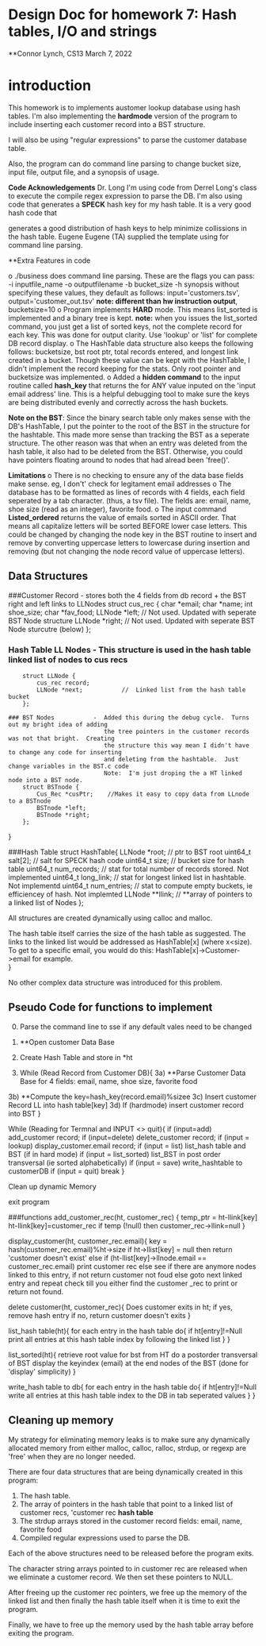 # Design Doc for homework 7: Hash tables, I/O and strings

**Connor Lynch, CS13
  March 7, 2022

# introduction

This homework is to implements austomer lookup database using hash tables.  I'm also implementing 
the **hardmode** version of the program to include inserting each customer record into a BST structure.

I will also be using "regular expressions" to parse the customer database table.

Also, the program can do command line parsing to change bucket size, input file, output file, and a synopsis of usage. 

**Code Acknowledgements**
  Dr. Long
  I'm using code from Derrel Long's class to execute the compile regex expression to parse the DB.  I'm also 
  using code that generates a **SPECK** hash key for my hash table.  It is a very good hash code that 

  generates a good distribution of hash keys to help minimize collissions in the hash table.
  Eugene
    Eugene (TA) supplied the template using for command line parsing.

**Extra Features in code

  o  ./business does command line parsing.  These are the flags you can pass:  
     -i  inputfile_name -o outputfilename -b bucket_size -h synopsis
     without specifying these values, they default as follows:  input='customers.tsv', 
     output='customer_out.tsv' **note: different than hw instruction output**, bucketsize=10
  o  Program implements **HARD** mode.  This means list_sorted is implemented and a binary tree is kept.  **note:**  when you issues the list_sorted command, you just get a list of sorted keys, not the complete record for each key.  This was done for output clarity.  Use 'lookup' or 'list' for complete DB record display.
  o  The HashTable data structure also keeps the following follows:  bucketsize, bst root ptr, total records entered, and longest link created in a bucket.  Though these value can be kept with the HashTable, I didn't implement the record keeping for the stats.  Only root pointer and bucketsize was implemented.
  o  Added a **hidden command** to the input routine called **hash_key** that returns the for ANY value inputed on the 'input email address' line.  This is a helpful debugging tool to make sure the keys are being distributed evenly and correctly across the hash buckets.
  
  **Note on the BST**:  Since the binary search table only makes sense with the DB's HashTable, I put the pointer to the root of the BST in the structure for the hashtable.  This made more sense than tracking the BST as a seperate structure.  The other reason was that when an entry was deleted from the hash
      table, it also had to be deleted from the BST.  Otherwise, you could have pointers floating around to nodes that had alread been 'free()'.

**Limitations**
  o  There is no checking to ensure any of the data base fields make sense.  eg, I don't' check 
     for legitament email addresses
  o  The database has to be formatted as lines of records with 4 fields, each field seperated by a tab
     character.  (thus, a tsv file).  The fields are:  email, name, shoe size (read as an integer), 
     favorite food.
  o  The input command **Listed_ordered** returns the value of emails sorted in ASCII order.  That means all capitalize letters will be sorted BEFORE lower case letters.  This could be changed by changing the node key in the BST routine to insert and remove by converting uppercase letters to lowercase during insertion and removing (but not changing the node record value of uppercase letters).  


## Data Structures
  
  ###Customer Record - stores both the 4 fields from db record + the BST right and left links to LLNodes
        struct cus_rec {
            char *email;
            char *name;
            int shoe_size;
            char *fav_food;
            LLNode *left;           // Not used.  Updated with seperate BST Node structure
            LLNode *right;          // Not used.  Updated with seperate BST Node sturcutre (below)
        };

   ### Hash Table LL Nodes -  This structure is used in the hash table linked list of nodes to cus recs
        struct LLNode {
            cus_rec record;
            LLNode *next;           //  Linked list from the hash table bucket
        };
        
    ### BST Nodes           -  Added this during the debug cycle.  Turns out my bright idea of adding
                               the tree pointers in the customer records was not that bright.  Creating
                               the structure this way mean I didn't have to change any code for inserting
                               and deleting from the hashtable.  Just change variables in the BST.c code
                               Note:  I'm just droping the a HT linked node into a BST node.
        struct BSTnode {
            Cus_Rec *cusPtr;    //Makes it easy to copy data from LLnode to a BSTnode
            BSTnode *left;
            BSTnode *right;
        };
        
}

###Hash Table
        struct HashTable{
            LLNode *root;           // ptr to BST root
            uint64_t salt[2];       // salt for SPECK hash code
            uint64_t size;          // bucket size for hash table
            uint64_t num_records;   // stat for total number of records stored.  Not implemented
            uint64_t long_link;     // stat for longest linked list in hashtable.  Not implementd
            uint64_t num_entries;   // stat to compute empty buckets, ie efficiencey of hash.  Not implemted
            LLNode **llink;         // **array of pointers to a linked list of Nodes
};
            
  All structures are created dynamically using calloc and malloc.  
  
  The hash table itself carries the size
  of the hash table as suggested.  The links to the linked list would be addressed as HashTable[x] (where 
  x<size).  To get to a specific email, you would do this:  HashTable[x]->Customer->email for example.        
}


No other complex data structure was introduced for this problem.

## Pseudo Code for functions to implement

0)  Parse the command line to sse if any default vales need to be changed
1) **Open customer Data Base
2) Create Hash Table and store in *ht

3) While (Read Record from Customer DB){
  3a) **Parse Customer Data Base for 4 fields:  email, name, shoe size, favorite food

  3b) **Compute the key=hash_key(record.email)%sizee
  3c) Insert customer Record LL into hash table[key]
  3d)  If (hardmode) insert customer record into BST
}

While (Reading for Termnal and INPUT <> quit){
  if (input=add) add_customer record;
  if (input=delete) delete_customer record;
  if (input = lookup) display_customer.email record;
  if (input = list) list_hash table and BST (if in hard mode)
  if (input = list_sorted) list_BST in post order transversal (ie sorted alphabetically)
  if (input = save) write_hashtable to customerDB
  if (input = quit) break
}

Clean up dynamic Memory

exit program

###functions
add_customer_rec(ht, customer_rec) {
  temp_ptr = ht-llink[key]
  ht-llink[key]=customer_rec
  if temp (!null) then customer_rec->llink=null
  }
  
display_customer(ht, customer_rec.email){
    key = hash(customer_rec.email)%ht->size
    if ht->llist[key] = null then return 'customer doesn't exist'
    else if (ht-llist[key]->llnode.email == customer_rec.email) print customer rec
    else see if there are anymore nodes linked to this entry, if not return customer not foud
    else goto next linked entry and repeat check till you either find the customer _rec to print or return
      not found.

delete customer(ht, customer_rec){
   Does customer exits in ht;  if yes, remove hash entry
                               if no, return customer doesn't exits
}

list_hash table(ht){
  for each entry in the hash table do{
    if ht[entry]!=Null print all entries at this hash table index by following the linked list
  }
}

list_sorted(ht){
  retrieve root value for bst from HT
  do a postorder transversal of BST
  display the keyindex (email) at the end nodes of the BST  (done for 'display' simplicity)
}

write_hash table to db{
    for each entry in the hash table do{
    if ht[entry]!=Null write all entries at this hash table index to the DB in tab seperated values
  }
}

  
   


## Cleaning up memory

My strategy for eliminating memory leaks is to make sure any dynamically allocated memory from either malloc,
calloc, ralloc, strdup, or regexp are 'free' when they are no longer needed.

There are four data structures that are being dynamically created in this program:
  1)  The hash table.
  2)  The array of pointers in the hash table that point to a linked list of customer recs, 
      'customer rec **hash table**
  3)  The strdup arrays stored in the customer record fields: email, name, favorite food
  4)  Compiled regular expressions used to parse the DB.

Each of the above structures need to be released before the program exits.

The  character string arrays pointed to in customer rec are released when we eliminate a customer record.
We then set these pointers to NULL.  

After freeing up the customer rec pointers, we free up the memory of the linked list and then finally the 
hash table itself when it is time to exit the program.  

Finally, we have to free up the memory used by the hash table array before exiting the program.


